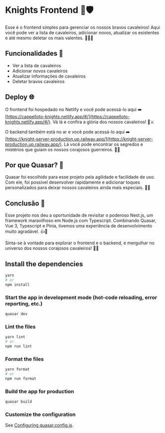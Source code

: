 # Knights Frontend 👑🛡️

Esse é o frontend simples para gerenciar os nossos bravos cavaleiros! Aqui você pode ver a lista de cavaleiros, adicionar novos, atualizar os existentes e até mesmo deletar os mais valentes. 🦸‍♂️💪

## Funcionalidades 🚀

- Ver a lista de cavaleiros
- Adicionar novos cavaleiros
- Atualizar informações de cavaleiros
- Deletar bravos cavaleiros

## Deploy 🌐

O frontend foi hospedado no Netlify e você pode acessá-lo aqui ➡️ [https://cappelloto-knights.netlify.app/#/](https://cappelloto-knights.netlify.app/#/). Vá lá e confira a glória dos nossos cavaleiros! 🏰⚔️

O backend também está no ar e você pode acessá-lo aqui ➡️ [https://knight-server-production.up.railway.app/](https://knight-server-production.up.railway.app/). Lá você pode encontrar os segredos e mistérios que guiam os nossos corajosos guerreiros. 🏴󠁧󠁢󠁥󠁮󠁧󠁿🏰

## Por que Quasar? 🤔

Quasar foi escolhido para esse projeto pela agilidade e facilidade de uso. Com ele, foi possível desenvolver rapidamente e adicionar toques personalizados para deixar nossos cavaleiros ainda mais especiais. 🚀💨

## Conclusão 🏁

Esse projeto nos deu a oportunidade de revisitar o poderoso Nest.js, um framework maravilhoso em Node.js com Typescript. Combinando Quasar, Vue 3, Typescript e Pinia, tivemos uma experiência de desenvolvimento muito agradável. 👍🎉

Sinta-se à vontade para explorar o frontend e o backend, e mergulhar no universo dos nossos corajosos cavaleiros! 🐴🌟


## Install the dependencies
```bash
yarn
# or
npm install
```

### Start the app in development mode (hot-code reloading, error reporting, etc.)
```bash
quasar dev
```


### Lint the files
```bash
yarn lint
# or
npm run lint
```


### Format the files
```bash
yarn format
# or
npm run format
```



### Build the app for production
```bash
quasar build
```

### Customize the configuration
See [Configuring quasar.config.js](https://v2.quasar.dev/quasar-cli-vite/quasar-config-js).
